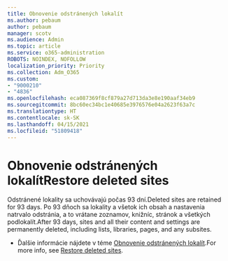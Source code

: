 ```yaml
---
title: Obnovenie odstránených lokalít
ms.author: pebaum
author: pebaum
manager: scotv
ms.audience: Admin
ms.topic: article
ms.service: o365-administration
ROBOTS: NOINDEX, NOFOLLOW
localization_priority: Priority
ms.collection: Adm_O365
ms.custom:
- "9000210"
- "4836"
ms.openlocfilehash: eca087369f8cf879a27d713da3e8e190aaf34eb9
ms.sourcegitcommit: 8bc60ec34bc1e40685e3976576e04a2623f63a7c
ms.translationtype: HT
ms.contentlocale: sk-SK
ms.lasthandoff: 04/15/2021
ms.locfileid: "51809418"
---
```

# <a name="restore-deleted-sites"></a><span data-ttu-id="82c74-102">Obnovenie odstránených lokalít</span><span class="sxs-lookup"><span data-stu-id="82c74-102">Restore deleted sites</span></span>

<span data-ttu-id="82c74-103">Odstránené lokality sa uchovávajú počas 93 dní.</span><span class="sxs-lookup"><span data-stu-id="82c74-103">Deleted sites are retained for 93 days.</span></span> <span data-ttu-id="82c74-104">Po 93 dňoch sa lokality a všetok ich obsah a nastavenia natrvalo odstránia, a to vrátane zoznamov, knižníc, stránok a všetkých podlokalít.</span><span class="sxs-lookup"><span data-stu-id="82c74-104">After 93 days, sites and all their content and settings are permanently deleted, including lists, libraries, pages, and any subsites.</span></span>

- <span data-ttu-id="82c74-105">Ďalšie informácie nájdete v téme [Obnovenie odstránených lokalít](https://docs.microsoft.com/sharepoint/restore-deleted-site-collection).</span><span class="sxs-lookup"><span data-stu-id="82c74-105">For more info, see [Restore deleted sites](https://docs.microsoft.com/sharepoint/restore-deleted-site-collection).</span></span>
